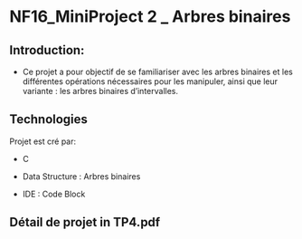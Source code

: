 # NF16_MiniProject 2 _ Arbres binaires
## Introduction:

* Ce projet a pour objectif de se familiariser avec les arbres binaires et les différentes opérations nécessaires pour les manipuler, ainsi que leur variante : les arbres binaires d’intervalles.

## Technologies

Projet est cré par:

* C

* Data Structure : Arbres binaires

* IDE : Code Block

## Détail de projet in TP4.pdf
